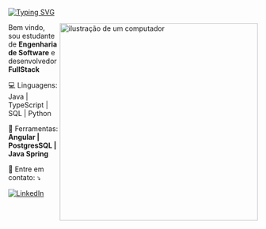 [![Typing SVG](https://readme-typing-svg.demolab.com?font=Jetbrains+mono&weight=600&size=24&pause=1000&color=9D4EDD&background=FFFFFF00&random=false&width=435&lines=+Bruno+Winter+%E2%9B%84)](https://git.io/typing-svg)
 
</h1>
<img src="https://raw.githubusercontent.com/MicaelliMedeiros/micaellimedeiros/master/image/computer-illustration.png" alt="ilustração de um computador" min-width="400px" max-width="400px" width="400px" align="right" valign="top"> 
<p align="left"> 
  Bem vindo, sou estudante de <strong>Engenharia de Software</strong> e desenvolvedor <strong>FullStack</strong>
</p>

<p align="left">
  💻 Linguagens: Java | TypeScript | SQL | Python
</p>

<p align="left">
  💼 Ferramentas: <strong>Angular | PostgresSQL | Java Spring</strong>
</p>

<p align="left">
  📨 Entre em contato: ⤵️
</p>

<a href="https://www.linkedin.com/in/bruno-winter-8b2287292/" title="LinkedIn">
  <img src="https://img.shields.io/badge/-Linkedin-0e76a8?style=flat-square&logo=Linkedin&logoColor=white&link=LINK-DO-SEU-LINKEDIN" alt="LinkedIn"/></a>
